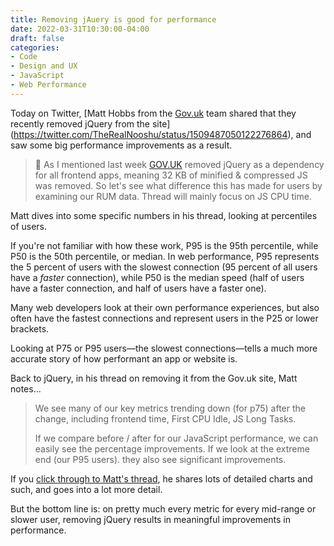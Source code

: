 ```yaml
---
title: Removing jAuery is good for performance
date: 2022-03-31T10:30:00-04:00
draft: false
categories:
- Code
- Design and UX
- JavaScript
- Web Performance
---
```


Today on Twitter, [Matt Hobbs from the [Gov.uk](https://www.gov.uk/) team shared that they recently removed jQuery from the site](https://twitter.com/TheRealNooshu/status/1509487050122276864), and saw some big performance improvements as a result.

> 🧵 As I mentioned last week [GOV.UK](https://www.gov.uk/) removed jQuery as a dependency for all frontend apps, meaning 32 KB of minified & compressed JS was removed. So let's see what difference this has made for users by examining our RUM data. Thread will mainly focus on JS CPU time.

Matt dives into some specific numbers in his thread, looking at percentiles of users. 

If you're not familiar with how these work, P95 is the 95th percentile, while P50 is the 50th percentile, or median. In web performance, P95 represents the 5 percent of users with the slowest connection (95 percent of all users have a _faster_ connection), while P50 is the median speed (half of users have a faster connection, and half of users have a faster one).

Many web developers look at their own performance experiences, but also often have the fastest connections and represent users in the P25 or lower brackets.

Looking at P75 or P95 users&mdash;the slowest connections&mdash;tells a much more accurate story of how performant an app or website is.

Back to jQuery, in his thread on removing it from the Gov.uk site, Matt notes...

> We see many of our key metrics trending down (for p75) after the change, including frontend time, First CPU Idle, JS Long Tasks.
> 
> If we compare before / after for our JavaScript performance, we can easily see the percentage improvements. If we look at the extreme end (our P95 users). they also see significant improvements.

If you [click through to Matt's thread](https://twitter.com/TheRealNooshu/status/1509487050122276864), he shares lots of detailed charts and such, and goes into a lot more detail.

But the bottom line is: on pretty much every metric for every mid-range or slower user, removing jQuery results in meaningful improvements in performance.